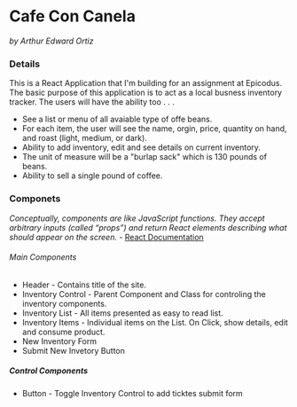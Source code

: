 # Cafe Con Canela

_by Arthur Edward Ortiz_

### Details

This is a React Application that I'm building for an assignment at Epicodus. The basic purpose of this application is to act as a local busness inventory tracker. The users will have the ability too . . . 
* See a list or menu of all avaiable type of offe beans. 
* For each item, the user will see the name, orgin, price, quantity on hand, and roast (light, medium, or dark).
* Ability to add inventory, edit and see details on current inventory. 
* The unit of measure will be a "burlap sack" which is 130 pounds of beans. 
* Ability to sell a single pound of coffee. 

### Componets 

_Conceptually, components are like JavaScript functions. They accept arbitrary inputs (called “props”) and return React elements describing what should appear on the screen._ - [React Documentation](https://reactjs.org/docs/react-component.html) 

###### Main Components 
* Header - Contains title of the site. 
* Inventory Control - Parent Component and Class for controling the inventory components. 
* Inventory List - All items presented as easy to read list.  
* Inventory Items - Individual items on the List. On Click, show details, edit and consume product.  
* New Inventory Form
* Submit New Invetory Button 

##### Control Components
* Button - Toggle Inventory Control to add ticktes submit form






